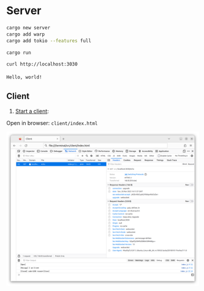 # Server

```bash
cargo new server
cargo add warp
cargo add tokio --features full
```

```bash
cargo run
```

```bash
curl http://localhost:3030

Hello, world!
```

## Client

1. [Start a client](../client/README.md):

Open in browser: `client/index.html`

![console](../client/images/console.png)
